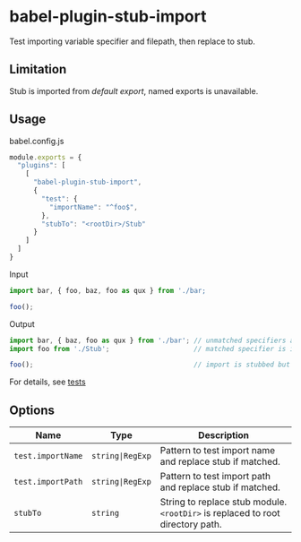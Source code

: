 # babel-plugin-stub-import

Test importing variable specifier and filepath, then replace to stub.

## Limitation

Stub is imported from *default export*, named exports is unavailable.

## Usage

babel.config.js

```js
module.exports = {
  "plugins": [
    [
      "babel-plugin-stub-import",
      {
        "test": {
          "importName": "^foo$",
        },
        "stubTo": "<rootDir>/Stub"
      }
    ]
  ]
}
```

Input

```js
import bar, { foo, baz, foo as qux } from './bar;

foo();
```

Output

```js
import bar, { baz, foo as qux } from './bar'; // unmatched specifiers are imported fron original
import foo from './Stub';                     // matched specifier is imported from stub

foo();                                        // import is stubbed but specifier is preserved.
```

For details, see [tests](./index.test.js)

## Options

| Name | Type | Description|
|---|---|---|
| `test.importName` | `string\|RegExp` | Pattern to test import name and replace stub if matched. |
| `test.importPath` | `string\|RegExp` | Pattern to test import path and replace stub if matched. |
| `stubTo` | `string` | String to replace stub module. `<rootDir>` is replaced to root directory path. |

